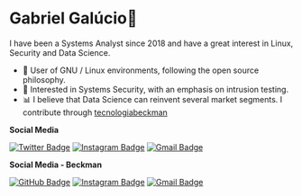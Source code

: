 # Gabriel Galúcio🐔
I have been a Systems Analyst since 2018 and have a great interest in Linux, Security and Data Science.
- 🐧 User of GNU / Linux environments, following the open source philosophy.
- 🔐 Interested in Systems Security, with an emphasis on intrusion testing.
- 📊 I believe that Data Science can reinvent several market segments. I contribute through [tecnologiabeckman](https://tecnologiabeckman.com/)

**Social Media**

[![Twitter Badge](https://img.shields.io/badge/-Twitter-000000?style=flat-square&labelColor=000000&logo=twitter&logoColor=white&link=https://twitter.com/XurumeloGalu)](https://twitter.com/XurumeloGalu) 
[![Instagram Badge](https://img.shields.io/badge/-Instagram-000000?style=flat-square&logo=Instagram&logoColor=white&link=https://www.instagram.com/gabrielgalucio/)](https://www.instagram.com/gabrielgalucio/) 
[![Gmail Badge](https://img.shields.io/badge/-gmlgalucio@gmail.com-000000?style=flat-square&logo=Gmail&logoColor=white&link=mailto:gmlgalucio@gmail.com)](mailto:gmlgalucio@gmail.com)

**Social Media - Beckman**

[![GitHub Badge](https://img.shields.io/badge/-GitHub-483D8B?style=flat-square&labelColor=483D8B&logo=GitHub&logoColor=white&link=https://github.com/tecnologiabeckman)](https://github.com/tecnologiabeckman)
[![Instagram Badge](https://img.shields.io/badge/-Instagram-483D8B?style=flat-square&logo=Instagram&logoColor=white&link=https://www.instagram.com/tecnologiabeckman/)](https://www.instagram.com/tecnologiabeckman/)
[![Gmail Badge](https://img.shields.io/badge/-tecnologia.beckman@gmail.com-483D8B?style=flat-square&logo=Gmail&logoColor=white&link=mailto:tecnologia.beckman@gmail.com)](mailto:tecnologia.beckman@gmail.com)

